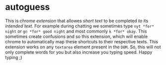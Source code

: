 autoguess
=========
This is *chrome extension* that allowes *short text* to be completed *to* its *intended text*. 
For example during chatting we sometimes type `nyt *for* night` or `gn *for* good night` and most commonly `k *for* okay`. 
This sometimes create confusions and so this extension, which will enable chrome to automatically map these shortcuts to their respective texts. 
This extension works on any `textarea` element present in the `DOM`. So, this will not only complete 
words for you but also increase you typing speed. 
Happy typing ;)
